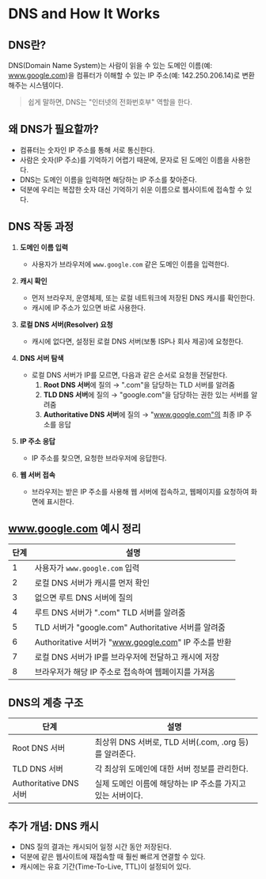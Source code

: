 # DNS and How It Works

## DNS란?

DNS(Domain Name System)는 사람이 읽을 수 있는 도메인 이름(예: www.google.com)을 컴퓨터가 이해할 수 있는 IP 주소(예: 142.250.206.14)로 변환해주는 시스템이다.

> 쉽게 말하면, DNS는 "인터넷의 전화번호부" 역할을 한다.

## 왜 DNS가 필요할까?

- 컴퓨터는 숫자인 IP 주소를 통해 서로 통신한다.
- 사람은 숫자(IP 주소)를 기억하기 어렵기 때문에, 문자로 된 도메인 이름을 사용한다.
- DNS는 도메인 이름을 입력하면 해당하는 IP 주소를 찾아준다.
- 덕분에 우리는 복잡한 숫자 대신 기억하기 쉬운 이름으로 웹사이트에 접속할 수 있다.

## DNS 작동 과정

1. **도메인 이름 입력**
   - 사용자가 브라우저에 `www.google.com` 같은 도메인 이름을 입력한다.

2. **캐시 확인**
   - 먼저 브라우저, 운영체제, 또는 로컬 네트워크에 저장된 DNS 캐시를 확인한다.
   - 캐시에 IP 주소가 있으면 바로 사용한다.

3. **로컬 DNS 서버(Resolver) 요청**
   - 캐시에 없다면, 설정된 로컬 DNS 서버(보통 ISP나 회사 제공)에 요청한다.

4. **DNS 서버 탐색**
   - 로컬 DNS 서버가 IP를 모르면, 다음과 같은 순서로 요청을 전달한다.
     1. **Root DNS 서버**에 질의 → ".com"을 담당하는 TLD 서버를 알려줌
     2. **TLD DNS 서버**에 질의 → "google.com"을 담당하는 권한 있는 서버를 알려줌
     3. **Authoritative DNS 서버**에 질의 → "www.google.com"의 최종 IP 주소를 응답

5. **IP 주소 응답**
   - IP 주소를 찾으면, 요청한 브라우저에 응답한다.

6. **웹 서버 접속**
   - 브라우저는 받은 IP 주소를 사용해 웹 서버에 접속하고, 웹페이지를 요청하여 화면에 표시한다.

## www.google.com 예시 정리


| 단계 | 설명 |
| --- | --- |
| 1 | 사용자가 `www.google.com` 입력 |
| 2 | 로컬 DNS 서버가 캐시를 먼저 확인 |
| 3 | 없으면 루트 DNS 서버에 질의 |
| 4 | 루트 DNS 서버가 ".com" TLD 서버를 알려줌 |
| 5 | TLD 서버가 "google.com" Authoritative 서버를 알려줌 |
| 6 | Authoritative 서버가 "www.google.com" IP 주소를 반환 |
| 7 | 로컬 DNS 서버가 IP를 브라우저에 전달하고 캐시에 저장 |
| 8 | 브라우저가 해당 IP 주소로 접속하여 웹페이지를 가져옴 |

## DNS의 계층 구조

| 단계 | 설명 |
| --- | --- |
| Root DNS 서버 | 최상위 DNS 서버로, TLD 서버(.com, .org 등)를 알려준다. |
| TLD DNS 서버 | 각 최상위 도메인에 대한 서버 정보를 관리한다. |
| Authoritative DNS 서버 | 실제 도메인 이름에 해당하는 IP 주소를 가지고 있는 서버이다. |

## 추가 개념: DNS 캐시

- DNS 질의 결과는 캐시되어 일정 시간 동안 저장된다.
- 덕분에 같은 웹사이트에 재접속할 때 훨씬 빠르게 연결할 수 있다.
- 캐시에는 유효 기간(Time-To-Live, TTL)이 설정되어 있다.
